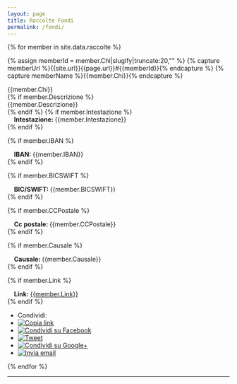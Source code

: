```yaml
---
layout: page
title: Raccolte Fondi
permalink: /fondi/
---
```


{% for member in site.data.raccolte %}

{% assign memberId = member.Chi|slugify|truncate:20,"" %}
{% capture memberUrl %}{{site.url}}{{page.url}}#{{memberId}}{% endcapture %}
{% capture memberName %}{{member.Chi}}{% endcapture %}

<div class="panel panel-info">
<div class="panel-heading"><span class="anchor" id="{{memberId}}"></span>
{{member.Chi}}
</div>
<div class="panel-body">
{% if member.Descrizione %}
<div class="row">
<div class="col-md-12">
{{member.Descrizione}}
</div>
</div>
{% endif %}
{% if member.Intestazione %}
<div class="row">
<div style="margin-left:15px"><b>Intestazione: </b>{{member.Intestazione}}</div>
</div>
{% endif %}

{% if member.IBAN %}
<div class="row">
<div style="margin-left:15px"><b>IBAN: </b>{{member.IBAN}}</div>
</div>
{% endif %}

{% if member.BICSWIFT %}
<div class="row">
<div style="margin-left:15px"><b>BIC/SWIFT: </b>{{member.BICSWIFT}}</div>
</div>
{% endif %}

{% if member.CCPostale %}
<div class="row">
<div style="margin-left:15px"><b>Cc postale: </b>{{member.CCPostale}}</div>
</div>
{% endif %}

{% if member.Causale %}
<div class="row">
<div style="margin-left:15px"><b>Causale: </b>{{member.Causale}}</div>
</div>
{% endif %}

{% if member.Link %}
<div class="row">
<div style="margin-left:15px"><b>Link: </b><a style="word-break: break-all;" href="{{member.Link}}">{{member.Link}}</a></div>
</div>
{% endif %}
</div>
<div class="panel-footer">
<ul class="share-buttons">
  <li>Condividi:</li>
  <li><a href="{{memberUrl}}" title="Copia link"><img alt="Copia link" src="/img/icone/link.png"></a></li>
  <li><a href="https://www.facebook.com/sharer/sharer.php?u={{memberUrl | uri_escape}}&title={{memberName|truncate:70|uri_escape}} | {{ site.title }}" title="Condividi su Facebook" target="_blank"><img alt="Condividi su Facebook" src="/img/icone/Facebook.png"></a></li>
  <li><a href="https://twitter.com/intent/tweet?url={{memberUrl |uri_escape}}&text={{memberName|truncate:50|uri_escape}}&via=terremotocentro&hashtags=terremoto,terremotoinfo" target="_blank" title="Tweet"><img alt="Tweet" src="/img/icone/Twitter.png"></a></li>
  <li><a href="https://plus.google.com/share?url={{memberUrl |uri_escape}}" target="_blank" title="Condividi su Google+"><img alt="Condividi su Google+" src="/img/icone/Google+.png"></a></li>
  <li><a data-proofer-ignore href="mailto:?subject={{page.title}} | {{site.title}}&body={{memberName|uri_escape}}%20Clicca qui:%20{{memberUrl |uri_escape}}" title="Invia email"><img alt="Invia email" src="/img/icone/Email.png"></a></li>
</ul>
</div>
</div>
{% endfor %}

---
